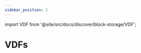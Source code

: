 ```yaml
---
sidebar_position: 1
---
```


import VDF from '@site/src/docs/discover/block-storage/VDF';

# VDFs

<VDF />
